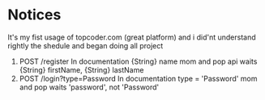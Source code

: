 # Notices

It's my fist usage of topcoder.com (great platform) and i did'nt understand rightly the shedule
and began doing all project

1. POST /register
   In documentation {String} name
   mom and pop api waits {String} firstName, {String} lastName
2. POST /login?type=Password
   In documentation type = 'Password'
   mom and pop waits 'password', not 'Password'
